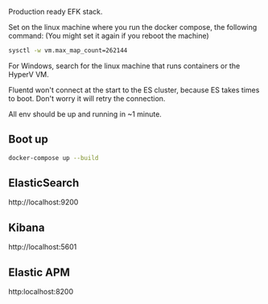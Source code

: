 Production ready EFK stack.

Set on the linux machine where you run the docker compose, the following command: (You might set it again if you reboot the machine)
```bash
sysctl -w vm.max_map_count=262144
```

For Windows, search for the linux machine that runs containers or the HyperV VM.

Fluentd won't connect at the start to the ES cluster, because ES takes times to boot. Don't worry it will retry the connection.

All env should be up and running in ~1 minute.

## Boot up 
```bash
docker-compose up --build
```

## ElasticSearch 
http://localhost:9200  

## Kibana
http://localhost:5601

## Elastic APM
http:localhost:8200 

